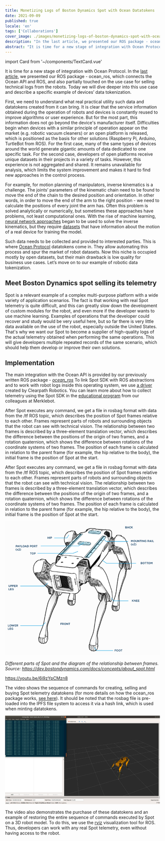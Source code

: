```yaml
---
title: Monetizing Logs of Boston Dynamics Spot with Ocean Datatokens
date: 2021-09-09
published: true
locale: 'en'
tags: ['Collaborations']
cover_image: ./images/monetizing-logs-of-boston-dynamics-spot-with-ocean-datatokens/Robonomics_Ocean_p3_blog.jpg
description: "In the last article, we presented our ROS package - ocean_ros, which connects the Ocean API and ROS, and also partially touched on the use case for selling technical logs from the robots. Today we will dive deeper into this use case and describe a specific example of devices’ data tokenization."
abstract: "It is time for a new stage of integration with Ocean Protocol."
---
```

import Card from '~/components/TextCard.vue'

It is time for a new stage of integration with Ocean Protocol. In the [last article](/blog/ocean-protocol-p-2/), we presented our ROS package - ocean_ros, which connects the Ocean API and ROS, and also partially touched on the use case for selling technical logs from the robots. Today we will dive deeper into this use case and describe a specific example of devices’ data tokenization.

First, we need to understand what real practical utility such data and datatokens created from it can bring. It is clear that the service information obtained during the operation of robots and devices is constantly reused to improve algorithms or user experience. But for the most part, this information does not go beyond the device's manufacturer itself. Difficulties begin when devices with a similar principle of operation appear on the market (e.g. robotic vacuum cleaners) or an open platform is released, which is positioned as the basis for other solutions (Raspberry Pi, Arduino, TurtleBot from ROS). For the first case, many of the same types of devices around the world generate gigantic amounts of data dedicated to one specific task. For the second case, developers of open platforms receive unique datasets in their projects in a variety of tasks. However, this experience is not aggregated and shared. It remains unavailable for analysis, which limits the system improvement and makes it hard to find new approaches in the control process.

For example, for motion planning of manipulators, inverse kinematics is a challenge. The joints’ parameters of the kinematic chain need to be found to move the end of the chain to the desired position and orientation. In other words, in order to move the end of the arm to the right position - we need to calculate the positions of every joint the arm has. Often this problem is solved analytically or numerically, but sometimes these approaches have problems, not least computational ones. With the rise of machine learning, [neural network approaches](https://doi.org/10.1016/j.protcy.2013.12.451) began to be used to solve the inverse kinematics, but they require [datasets](https://mint-lab.github.io/awesome-robotics-datasets/) that have information about the motion of a real device for training the model.

Such data needs to be collected and provided to interested parties. This is where [Ocean Protocol](https://oceanprotocol.com/) datatokens come in. They allow automating this process and spur the market of robot datasets. Now this niche is occupied mostly by open datasets, but their main drawback is low quality for business use cases. Let’s move on to our example of robotic data tokenization.

##  Meet Boston Dynamics spot selling its telemetry

Spot is a relevant example of a complex multi-purpose platform with a wide variety of application scenarios. The fact is that working with real Spot telemetry is quite difficult, and this can greatly slow down the development of custom modules for the robot, and even more if the developer wants to use machine learning. Examples of operations that the developer could recover and study would be very useful here, but so far there is very little data available on the use of the robot, especially outside the United States. That's why we want our Spot to become a supplier of high-quality logs of the actual telemetry obtained when performing the same operations. This will give developers multiple repeated records of the same scenario, which should help them develop or improve their own solutions.

## Implementation

The main integration with the Ocean API is provided by our previously written ROS package - [*ocean_ros*](https://github.com/LoSk-p/ocean_ros) To link Spot SDK with ROS abstractions and to work with robot logs inside this operating system, we use [a driver](https://clearpathrobotics.com/assets/guides/melodic/spot-ros/ros_setup.html) created by Clearpath Robotics. You can learn more about how to collect telemetry using the Spot SDK in the [educational program](https://spot-sdk.education/) from our colleagues at Merklebot.

After Spot executes any command, we get a file in rosbag format with data from the /tf ROS topic, which describes the position of Spot frames relative to each other. Frames represent parts of robots and surrounding objects that the robot can see with technical vision. The relationship between two frames is described by a three-element translation vector, which describes the difference between the positions of the origin of two frames, and a rotation quaternion, which shows the difference between rotations of the coordinate systems of two frames. The position of each frame is calculated in relation to the parent frame (for example, the hip relative to the body), the initial frame is the position of Spot at the start.

After Spot executes any command, we get a file in rosbag format with data from the /tf ROS topic, which describes the position of Spot frames relative to each other. Frames represent parts of robots and surrounding objects that the robot can see with technical vision. The relationship between two frames is described by a three-element translation vector, which describes the difference between the positions of the origin of two frames, and a rotation quaternion, which shows the difference between rotations of the coordinate systems of two frames. The position of each frame is calculated in relation to the parent frame (for example, the hip relative to the body), the initial frame is the position of Spot at the start.

![Different parts of Spot and the diagram of the relationship between frames](./images/monetizing-logs-of-boston-dynamics-spot-with-ocean-datatokens/spot-scheme.png)

*Different parts of Spot and the diagram of the relationship between frames. Source: https://dev.bostondynamics.com/docs/concepts/about_spot.html*

https://youtu.be/6i9zYpCMzn8

The video shows the sequence of commands for creating, selling and buying Spot telemetry datatokens (for more details on how the ocean_ros package works, [see here](https://www.youtube.com/watch?v=Ssit8-u6dZY)). It should be noted that the rosbag file is pre-loaded into the IPFS file system to access it via a hash link, which is used when minting datatokens.

![Spot on a 3D robot model](./images/monetizing-logs-of-boston-dynamics-spot-with-ocean-datatokens/Spot-on-a-3D-robot-model.jpg)

The video also demonstrates the purchase of these datatokens and an example of restoring the entire sequence of commands executed by Spot on a 3D robot model. To do this, we use the [rviz](http://wiki.ros.org/rviz) visualization tool for ROS. Thus, developers can work with any real Spot telemetry, even without having access to the robot.